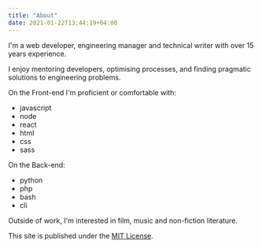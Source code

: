 ```yaml
---
title: "About"
date: 2021-01-22T13:44:19+04:00
---
```


I'm a web developer, engineering manager and technical writer with over 15 years experience.

I enjoy mentoring developers, optimising processes, and finding pragmatic solutions to engineering problems.

On the Front-end I'm proficient or comfortable with:
- javascript 
- node 
- react 
- html
- css 
- sass

On the Back-end:
- python
- php 
- bash
- cli

Outside of work, I'm interested in film, music and non-fiction literature.

This site is published under the [MIT License](https://choosealicense.com/licenses/mit/).